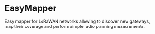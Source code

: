 # EasyMapper
Easy mapper for LoRaWAN networks allowing to discover new gateways, map their coverage and perform simple radio planning mesaurements.
